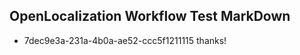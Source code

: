## OpenLocalization Workflow Test MarkDown
* 7dec9e3a-231a-4b0a-ae52-ccc5f1211115 thanks!

<!--HONumber=Jul16_HO3-->


